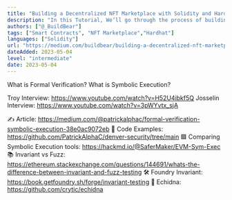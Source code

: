 ```yaml
---
title: "Building a Decentralized NFT Marketplace with Solidity and Hardhat: A Step-by-Step Tutorial"
description: "In this Tutorial, We’ll go through the process of building the smart contracts that hold the business logic for our NFT marketplace."
authors: ["@_BuildBear"]
tags: ["Smart Contracts", "NFT Marketplace","Hardhat"]
languages: ["Solidity"]
url: "https://medium.com/buildbear/building-a-decentralized-nft-marketplace-with-solidity-and-hardhat-a-step-by-step-tutorial-cef7af808b93"
dateAdded: 2023-05-04
level: "intermediate"
date: 2023-05-04
---
```


What is Formal Verification?
What is Symbolic Execution? 

Troy Interview: https://www.youtube.com/watch?v=H52U4ibkf5Q
Josselin Interview: https://www.youtube.com/watch?v=3pWYvtx_sjA

✍️ Article: https://medium.com/@patrickalphac/formal-verification-symbolic-execution-38e0ac9072eb
🗻 Code Examples: https://github.com/PatrickAlphaC/denver-security/tree/main
🟩 Comparing Symbolic Execution tools: https://hackmd.io/@SaferMaker/EVM-Sym-Exec
📚 Invariant vs Fuzz: https://ethereum.stackexchange.com/questions/144691/whats-the-difference-between-invariant-and-fuzz-testing
🛠️ Foundry Invariant: https://book.getfoundry.sh/forge/invariant-testing
🦔 Echidna: https://github.com/crytic/echidna
